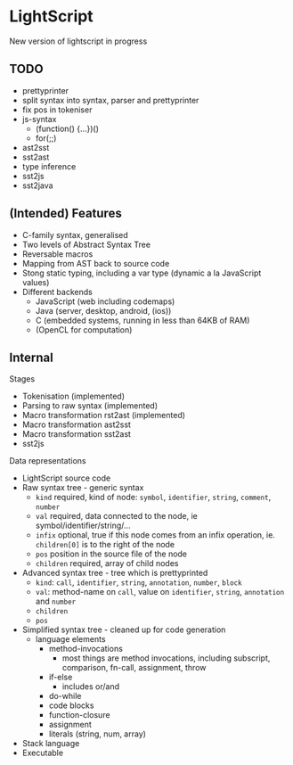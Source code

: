 # LightScript
New version of lightscript in progress

## TODO
- prettyprinter
- split syntax into syntax, parser and prettyprinter
- fix pos in tokeniser
- js-syntax
    - (function() {...})()
    - for(;;)
- ast2sst
- sst2ast
- type inference
- sst2js
- sst2java

## (Intended) Features

- C-family syntax, generalised
- Two levels of Abstract Syntax Tree
- Reversable macros
- Mapping from AST back to source code
- Stong static typing, including a var type (dynamic a la JavaScript values)
- Different backends
    - JavaScript (web including codemaps)
    - Java (server, desktop, android, (ios))
    - C (embedded systems, running in less than 64KB of RAM)
    - (OpenCL for computation)

## Internal

Stages
- Tokenisation (implemented)
- Parsing to raw syntax (implemented)
- Macro transformation rst2ast (implemented)
- Macro transformation ast2sst
- Macro transformation sst2ast
- sst2js

Data representations
- LightScript source code
- Raw syntax tree - generic syntax 
    - `kind` required, kind of node: `symbol`, `identifier`, `string`, `comment`, `number`
    - `val` required, data connected to the node, ie symbol/identifier/string/...
    - `infix` optional, true if this node comes from an infix operation, ie. `children[0]` is to the right of the node
    - `pos` position in the source file of the node
    - `children` required, array of child nodes
- Advanced syntax tree - tree which is prettyprinted
    - `kind`: `call`, `identifier`, `string`, `annotation`, `number`, `block`
    - `val`: method-name on `call`, value on `identifier`, `string`, `annotation` and `number`
    - `children`
    - `pos`
- Simplified syntax tree - cleaned up for code generation
    - language elements
        - method-invocations
            - most things are method invocations, including subscript, comparison, fn-call, assignment, throw
        - if-else
            - includes or/and
        - do-while
        - code blocks
        - function-closure
        - assignment
        - literals (string, num, array)
- Stack language
- Executable

